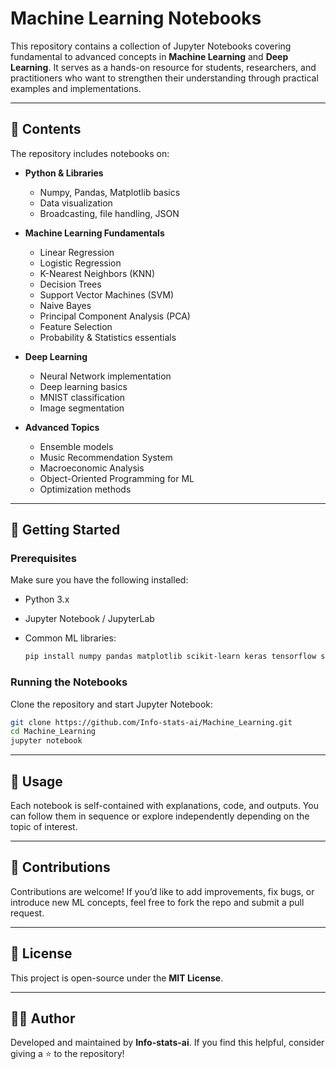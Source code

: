 

# Machine Learning Notebooks

This repository contains a collection of Jupyter Notebooks covering fundamental to advanced concepts in **Machine Learning** and **Deep Learning**. It serves as a hands-on resource for students, researchers, and practitioners who want to strengthen their understanding through practical examples and implementations.

---

## 📂 Contents

The repository includes notebooks on:

* **Python & Libraries**

  * Numpy, Pandas, Matplotlib basics
  * Data visualization
  * Broadcasting, file handling, JSON

* **Machine Learning Fundamentals**

  * Linear Regression
  * Logistic Regression
  * K-Nearest Neighbors (KNN)
  * Decision Trees
  * Support Vector Machines (SVM)
  * Naive Bayes
  * Principal Component Analysis (PCA)
  * Feature Selection
  * Probability & Statistics essentials

* **Deep Learning**

  * Neural Network implementation
  * Deep learning basics
  * MNIST classification
  * Image segmentation

* **Advanced Topics**

  * Ensemble models
  * Music Recommendation System
  * Macroeconomic Analysis
  * Object-Oriented Programming for ML
  * Optimization methods

---

## 🚀 Getting Started

### Prerequisites

Make sure you have the following installed:

* Python 3.x
* Jupyter Notebook / JupyterLab
* Common ML libraries:

  ```bash
  pip install numpy pandas matplotlib scikit-learn keras tensorflow seaborn
  ```

### Running the Notebooks

Clone the repository and start Jupyter Notebook:

```bash
git clone https://github.com/Info-stats-ai/Machine_Learning.git
cd Machine_Learning
jupyter notebook
```

---

## 📘 Usage

Each notebook is self-contained with explanations, code, and outputs. You can follow them in sequence or explore independently depending on the topic of interest.

---

## 🌟 Contributions

Contributions are welcome!
If you’d like to add improvements, fix bugs, or introduce new ML concepts, feel free to fork the repo and submit a pull request.

---

## 📜 License

This project is open-source under the **MIT License**.

---

## 👨‍💻 Author

Developed and maintained by **Info-stats-ai**.
If you find this helpful, consider giving a ⭐ to the repository!


